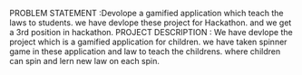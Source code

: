 PROBLEM STATEMENT :Devolope a gamified application which teach the laws to students.
we have  devlope these project for Hackathon. and we get a 3rd position in hackathon.
PROJECT DESCRIPTION : We have devlope the project which is a gamified application for children. we have taken spinner game in these application and law to teach the childrens.
where children can spin and lern new law on each spin.
